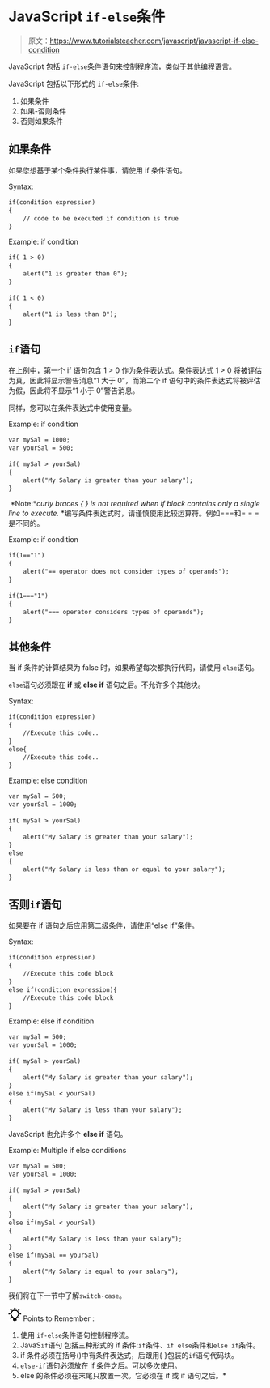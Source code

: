 # JavaScript `if-else`条件

> 原文：<https://www.tutorialsteacher.com/javascript/javascript-if-else-condition>

JavaScript 包括 `if-else`条件语句来控制程序流，类似于其他编程语言。

JavaScript 包括以下形式的 `if-else`条件:

1.  如果条件
2.  如果-否则条件
3.  否则如果条件

## 如果条件

如果您想基于某个条件执行某件事，请使用 if 条件语句。

Syntax:

```
if(condition expression)
{
    // code to be executed if condition is true
}

```

Example: if condition

```
if( 1 > 0)
{
    alert("1 is greater than 0");
}

if( 1 < 0)
{
    alert("1 is less than 0");
} 
```

## `if`语句

在上例中，第一个 if 语句包含 1 > 0 作为条件表达式。条件表达式 1 > 0 将被评估为真，因此将显示警告消息“1 大于 0”，而第二个 if 语句中的条件表达式将被评估为假，因此将不显示“1 小于 0”警告消息。

同样，您可以在条件表达式中使用变量。

Example: if condition

```
var mySal = 1000;
var yourSal = 500;

if( mySal > yourSal)
{
    alert("My Salary is greater than your salary");
} 
```

 *Note:**curly braces { } is not required when if block contains only a single line to execute.* *编写条件表达式时，请谨慎使用比较运算符。例如===和= = =是不同的。

Example: if condition

```
if(1=="1")
{
    alert("== operator does not consider types of operands");
}

if(1==="1")
{
    alert("=== operator considers types of operands");
} 
```

## 其他条件

当 if 条件的计算结果为 false 时，如果希望每次都执行代码，请使用 `else`语句。

`else`语句必须跟在 **if** 或 **else if** 语句之后。不允许多个其他块。

Syntax:

```
if(condition expression)
{
    //Execute this code.. 
}
else{
    //Execute this code..
}

```

Example: else condition

```
var mySal = 500;
var yourSal = 1000;

if( mySal > yourSal)
{
    alert("My Salary is greater than your salary");
}
else
{
    alert("My Salary is less than or equal to your salary");
} 
```

## 否则`if`语句

如果要在 if 语句之后应用第二级条件，请使用“else if”条件。

Syntax:

```
if(condition expression)
{
    //Execute this code block
}
else if(condition expression){ 
    //Execute this code block
}

```

Example: else if condition

```
var mySal = 500;
var yourSal = 1000;

if( mySal > yourSal)
{
    alert("My Salary is greater than your salary");
}
else if(mySal < yourSal)
{
    alert("My Salary is less than your salary");
} 
```

JavaScript 也允许多个 **else if** 语句。

Example: Multiple if else conditions

```
var mySal = 500;
var yourSal = 1000;

if( mySal > yourSal)
{
    alert("My Salary is greater than your salary");
}
else if(mySal < yourSal)
{
    alert("My Salary is less than your salary");
}
else if(mySal == yourSal)
{
    alert("My Salary is equal to your salary");
} 
```

我们将在下一节中了解`switch-case`。

![](img/85db52f5404f0c468e1b194aa487d6a1.png)  Points to Remember :

1.  使用 `if-else`条件语句控制程序流。
2.  JavaS`if`语句 包括三种形式的 if 条件:`if`条件、`if else`条件和`else if`条件。
3.  if 条件必须在括号()中有条件表达式，后跟用{ }包装的`if`语句代码块。
4.  `else-if`语句必须放在 if 条件之后。可以多次使用。
5.  else 的条件必须在末尾只放置一次。它必须在 if 或 if 语句之后。*